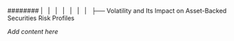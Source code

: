 ######## |   |   |   |   |   |   |   ├── Volatility and Its Impact on Asset-Backed Securities Risk Profiles

*Add content here*